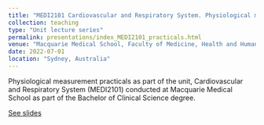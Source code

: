```yaml
---
title: "MEDI2101 Cardiovascular and Respiratory System. Physiological measurement practicals."
collection: teaching
type: "Unit lecture series"
permalink: presentations/index_MEDI2101_practicals.html
venue: "Macquarie Medical School, Faculty of Medicine, Health and Human Sciences, Macquarie University."
date: 2022-07-01
location: "Sydney, Australia"
---
```


Physiological measurement practicals as part of the unit, Cardiovascular and Respiratory System (MEDI2101) conducted at Macquarie Medical School as part of the Bachelor of Clinical Science degree.

[See slides](https://butlin.github.io/presentations/index_MEDI2101_practicals.html)
